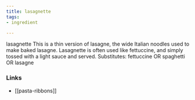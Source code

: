 ```yaml
---
title: lasagnette
tags:
- ingredient

---
```

lasagnette This is a thin version of lasagne, the wide Italian noodles used to make baked lasagne. Lasagnette is often used like fettuccine, and simply tossed with a light sauce and served. Substitutes: fettuccine OR spaghetti OR lasagne

### Links

* [[pasta-ribbons]]
